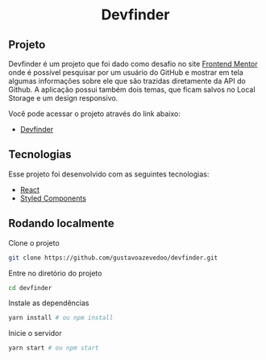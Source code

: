 <h1 align="center">Devfinder</h1>

## Projeto
Devfinder é um projeto que foi dado como desafio no site [Frontend Mentor](https://www.frontendmentor.io/home) onde é possível pesquisar por um usuário do
GitHub e mostrar em tela algumas informações sobre ele que são trazidas diretamente da API do Github. A
aplicação possui também dois temas, que ficam salvos no Local Storage e um design responsivo.

<p>Você pode acessar o projeto através do link abaixo:</p>

- [Devfinder](https://devfinder-ashy.vercel.app/)

## Tecnologias
Esse projeto foi desenvolvido com as seguintes tecnologias:
- [React](https://reactjs.org/)
- [Styled Components](https://styled-components.com/)

## Rodando localmente
Clone o projeto

```sh
git clone https://github.com/gustavoazevedoo/devfinder.git
```

Entre no diretório do projeto

```sh
cd devfinder
```

Instale as dependências

```sh
yarn install # ou npm install
```

Inicie o servidor

```sh
yarn start # ou npm start
```
